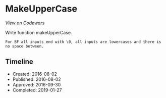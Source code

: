 # MakeUpperCase
[*View on Codewars*](https://www.codewars.com/kata/makeuppercase)

Write function makeUpperCase.

~~~if:bf
For BF all inputs end with \0, all inputs are lowercases and there is no space between. 
~~~

## Timeline
- Created: 2016-08-02
- Published: 2016-08-02
- Approved: 2016-09-30
- Completed: 2019-01-27
